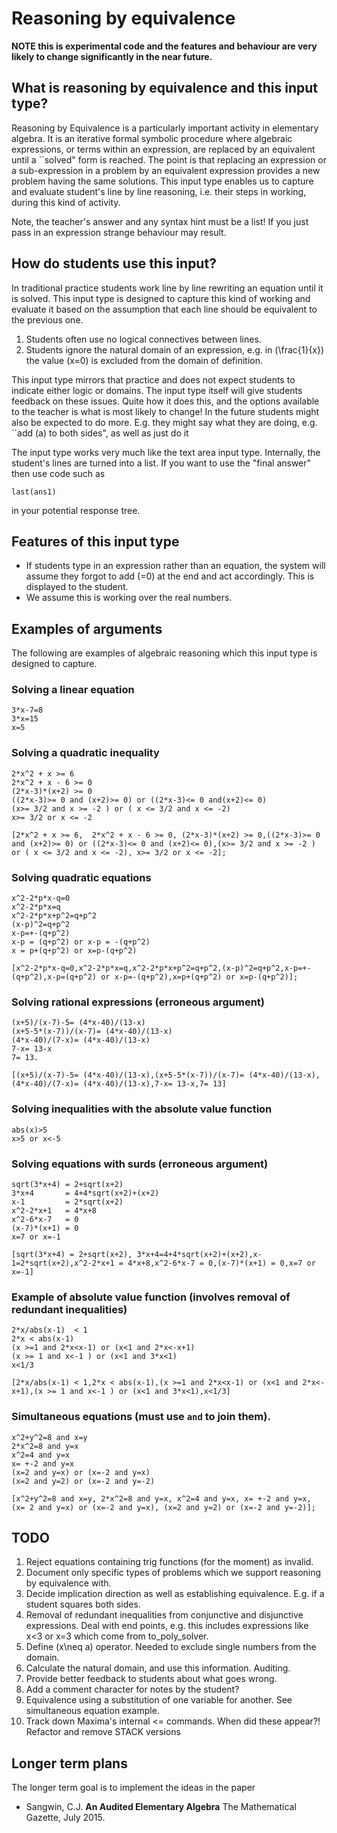 ﻿# Reasoning by equivalence

__NOTE this is experimental code and the features and behaviour are very likely to change significantly in the near future.__

##  What is reasoning by equivalence and this input type?

Reasoning by Equivalence is a particularly important activity in elementary algebra.  It is an iterative formal symbolic procedure where algebraic expressions, or terms within an expression, are replaced by an equivalent until a ``solved" form is reached.
The point is that replacing an expression or a sub-expression in a problem by an equivalent expression provides a new problem having the same solutions.
This input type enables us to capture and evaluate student's line by line reasoning, i.e. their steps in working, during this kind of activity.

Note, the teacher's answer and any syntax hint must be a list!  If you just pass in an expression strange behaviour may result.

## How do students use this input?

In traditional practice students work line by line rewriting an equation until it is solved.  This input type is designed to capture this kind of working and evaluate it based on the assumption that each line should be equivalent to the previous one.

1. Students often use no logical connectives between lines.
2. Students ignore the natural domain of an expression, e.g. in \(\frac{1}{x}\) the value \(x=0\) is excluded from the domain of definition.

This input type mirrors that practice and does not expect students to indicate either logic or domains.  The input type itself will give students feedback on these issues.  Quite how it does this, and the options available to the teacher is what is most likely to change!  In the future students might also be expected to do more.  E.g. they might say what they are doing, e.g. ``add \(a\) to both sides", as well as just do it

The input type works very much like the text area input type.  Internally, the student's lines are turned into a list.  If you want to use the "final answer" then use code such as 

    last(ans1)

in your potential response tree.

## Features of this input type

* If students type in an expression rather than an equation, the system will assume they forgot to add \(=0\) at the end and act accordingly.  This is displayed to the student.
* We assume this is working over the real numbers.

## Examples of arguments

The following are examples of algebraic reasoning which this input type is designed to capture.

### Solving a linear equation

    3*x-7=8
    3*x=15
    x=5

### Solving a quadratic inequality

    2*x^2 + x >= 6 
    2*x^2 + x - 6 >= 0 
    (2*x-3)*(x+2) >= 0 
    ((2*x-3)>= 0 and (x+2)>= 0) or ((2*x-3)<= 0 and(x+2)<= 0)
    (x>= 3/2 and x >= -2 ) or ( x <= 3/2 and x <= -2) 
    x>= 3/2 or x <= -2

    [2*x^2 + x >= 6,  2*x^2 + x - 6 >= 0, (2*x-3)*(x+2) >= 0,((2*x-3)>= 0 and (x+2)>= 0) or ((2*x-3)<= 0 and (x+2)<= 0),(x>= 3/2 and x >= -2 ) or ( x <= 3/2 and x <= -2), x>= 3/2 or x <= -2];

### Solving quadratic equations

    x^2-2*p*x-q=0
    x^2-2*p*x=q
    x^2-2*p*x+p^2=q+p^2
    (x-p)^2=q+p^2
    x-p=+-(q+p^2)
    x-p = (q+p^2) or x-p = -(q+p^2)
    x = p+(q+p^2) or x=p-(q+p^2)

    [x^2-2*p*x-q=0,x^2-2*p*x=q,x^2-2*p*x+p^2=q+p^2,(x-p)^2=q+p^2,x-p=+-(q+p^2),x-p=(q+p^2) or x-p=-(q+p^2),x=p+(q+p^2) or x=p-(q+p^2)];

### Solving rational expressions (erroneous argument)

    (x+5)/(x-7)-5= (4*x-40)/(13-x)
    (x+5-5*(x-7))/(x-7)= (4*x-40)/(13-x)
    (4*x-40)/(7-x)= (4*x-40)/(13-x)
    7-x= 13-x
    7= 13.

    [(x+5)/(x-7)-5= (4*x-40)/(13-x),(x+5-5*(x-7))/(x-7)= (4*x-40)/(13-x), (4*x-40)/(7-x)= (4*x-40)/(13-x),7-x= 13-x,7= 13]

### Solving inequalities with the absolute value function

    abs(x)>5
    x>5 or x<-5

### Solving equations with surds (erroneous argument)

    sqrt(3*x+4) = 2+sqrt(x+2)
    3*x+4       = 4+4*sqrt(x+2)+(x+2)
    x-1         = 2*sqrt(x+2)
    x^2-2*x+1   = 4*x+8
    x^2-6*x-7   = 0
    (x-7)*(x+1) = 0
    x=7 or x=-1

    [sqrt(3*x+4) = 2+sqrt(x+2), 3*x+4=4+4*sqrt(x+2)+(x+2),x-1=2*sqrt(x+2),x^2-2*x+1 = 4*x+8,x^2-6*x-7 = 0,(x-7)*(x+1) = 0,x=7 or x=-1]


### Example of absolute value function (involves removal of redundant inequalities)

    2*x/abs(x-1)  < 1 
    2*x < abs(x-1)
    (x >=1 and 2*x<x-1) or (x<1 and 2*x<-x+1) 
    (x >= 1 and x<-1 ) or (x<1 and 3*x<1)
    x<1/3 

    [2*x/abs(x-1) < 1,2*x < abs(x-1),(x >=1 and 2*x<x-1) or (x<1 and 2*x<-x+1),(x >= 1 and x<-1 ) or (x<1 and 3*x<1),x<1/3]

### Simultaneous equations (must use `and` to join them).

    x^2+y^2=8 and x=y
    2*x^2=8 and y=x
    x^2=4 and y=x
    x= +-2 and y=x
    (x=2 and y=x) or (x=-2 and y=x)
    (x=2 and y=2) or (x=-2 and y=-2)

    [x^2+y^2=8 and x=y, 2*x^2=8 and y=x, x^2=4 and y=x, x= +-2 and y=x, (x= 2 and y=x) or (x=-2 and y=x), (x=2 and y=2) or (x=-2 and y=-2)];

## TODO

1. Reject equations containing trig functions (for the moment) as invalid.
2. Document only specific types of problems which we support reasoning by equivalence with.
3. Decide implication direction as well as establishing equivalence.  E.g. if a student squares both sides.
4. Removal of redundant inequalities from conjunctive and disjunctive expressions.  Deal with end points, e.g. this includes expressions like x<3 or x=3 which come from to_poly_solver.
5. Define \(x\neq a\) operator.  Needed to exclude single numbers from the domain.
6. Calculate the natural domain, and use this information.  Auditing.
7. Provide better feedback to students about what goes wrong.
8. Add a comment character for notes by the student?
9. Equivalence using a substitution of one variable for another.  See simultaneous equation example.
10. Track down Maxima's internal <= commands.  When did these appear?!  Refactor and remove STACK versions


## Longer term plans

The longer term goal is to implement the ideas in the paper 

* Sangwin, C.J. __An Audited Elementary Algebra__ The Mathematical Gazette, July 2015.
